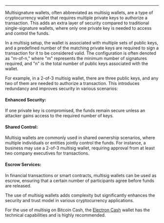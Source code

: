 ---
Multisignature wallets, often abbreviated as multisig wallets, are a type of cryptocurrency wallet that requires multiple private keys to authorize a transaction. This adds an extra layer of security compared to traditional single-signature wallets, where only one private key is needed to access and control the funds.

In a multisig setup, the wallet is associated with multiple sets of public keys, and a predefined number of the matching private keys are required to sign a transaction for it to be considered valid. The configuration is often denoted as "m-of-n," where "m" represents the minimum number of signatures required, and "n" is the total number of public keys associated with the wallet.

For example, in a 2-of-3 multisig wallet, there are three public keys, and any two of them are needed to authorize a transaction. This introduces redundancy and improves security in various scenarios:

#### Enhanced Security: 

If one private key is compromised, the funds remain secure unless an attacker gains access to the required number of keys.

#### Shared Control: 

Multisig wallets are commonly used in shared ownership scenarios, where multiple individuals or entities jointly control the funds. For instance, a business may use a 2-of-3 multisig wallet, requiring approval from at least two company executives for transactions.

#### Escrow Services: 

In financial transactions or smart contracts, multisig wallets can be used as escrow, ensuring that a certain number of participants agree before funds are released.

The use of multisig wallets adds complexity but significantly enhances the security and trust model in various cryptocurrency applications.

For the use of multisig on Bitcoin Cash, the [Electron Cash](https://electroncash.org/) wallet has the technical capabilities and is highly recommended.